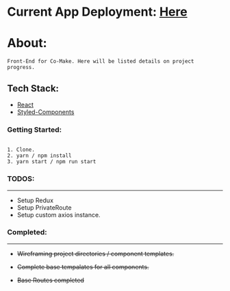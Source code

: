 # Current App Deployment: [Here](https://frontend.co-make.now.sh/)

# About:
```
Front-End for Co-Make. Here will be listed details on project progress.
```

## Tech Stack:
- [React](https://reactjs.org/)
- [Styled-Components](https://www.styled-components.com/)

### Getting Started:
```

1. Clone.
2. yarn / npm install
3. yarn start / npm run start
```

### TODOS:
---
- Setup Redux
- Setup PrivateRoute
- Setup custom axios instance.

### Completed:
---
- ~~Wireframing project directories / component templates.~~

- ~~Complete base tempalates for all components.~~

- ~~Base Routes completed~~